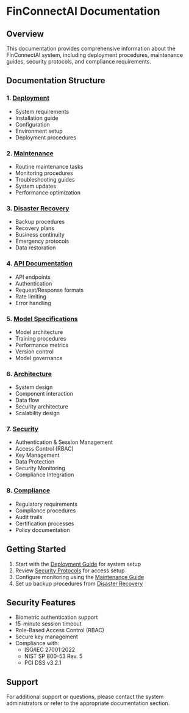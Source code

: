 # FinConnectAI Documentation

## Overview
This documentation provides comprehensive information about the FinConnectAI system, including deployment procedures, maintenance guides, security protocols, and compliance requirements.

## Documentation Structure

### 1. [Deployment](./deployment/README.md)
- System requirements
- Installation guide
- Configuration
- Environment setup
- Deployment procedures

### 2. [Maintenance](./maintenance/README.md)
- Routine maintenance tasks
- Monitoring procedures
- Troubleshooting guides
- System updates
- Performance optimization

### 3. [Disaster Recovery](./disaster_recovery/README.md)
- Backup procedures
- Recovery plans
- Business continuity
- Emergency protocols
- Data restoration

### 4. [API Documentation](./api/README.md)
- API endpoints
- Authentication
- Request/Response formats
- Rate limiting
- Error handling

### 5. [Model Specifications](./model/README.md)
- Model architecture
- Training procedures
- Performance metrics
- Version control
- Model governance

### 6. [Architecture](./architecture/README.md)
- System design
- Component interaction
- Data flow
- Security architecture
- Scalability design

### 7. [Security](./security/README.md)
- Authentication & Session Management
- Access Control (RBAC)
- Key Management
- Data Protection
- Security Monitoring
- Compliance Integration

### 8. [Compliance](./compliance/README.md)
- Regulatory requirements
- Compliance procedures
- Audit trails
- Certification processes
- Policy documentation

## Getting Started
1. Start with the [Deployment Guide](./deployment/README.md) for system setup
2. Review [Security Protocols](./security/README.md) for access setup
3. Configure monitoring using the [Maintenance Guide](./maintenance/README.md)
4. Set up backup procedures from [Disaster Recovery](./disaster_recovery/README.md)

## Security Features
- Biometric authentication support
- 15-minute session timeout
- Role-Based Access Control (RBAC)
- Secure key management
- Compliance with:
  - ISO/IEC 27001:2022
  - NIST SP 800-53 Rev. 5
  - PCI DSS v3.2.1

## Support
For additional support or questions, please contact the system administrators or refer to the appropriate documentation section.
